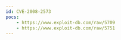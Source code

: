 ```yaml
---
id: CVE-2008-2573
pocs:
    - https://www.exploit-db.com/raw/5709
    - https://www.exploit-db.com/raw/5751
---
```

